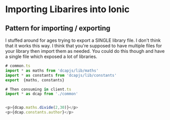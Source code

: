 # Importing Libarires into Ionic


## Pattern for importing / exporting
I stuffed around for ages trying to export a SINGLE library file. I don't think that it works this way. I think that you're supposed to have multiple files for your library then import them as needed.
You could do this though and have a single file which exposed a lot of libraries.
``` TypeScript
# common.ts
import * as maths from 'dcapjs/lib/maths'
import * as constants from 'dcapjs/lib/constants'
export  {maths, constants}  

# Then consuming in client.ts
import * as dcap from './common'


<p>{dcap.maths.divide(2,30)}</p>
<p>{dcap.constants.author}</p>
```




